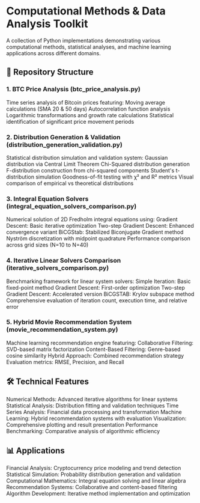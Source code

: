 # Computational Methods & Data Analysis Toolkit
A collection of Python implementations demonstrating various computational methods, statistical analyses, and machine learning applications across different domains.

## 📁 Repository Structure
### 1. BTC Price Analysis (btc_price_analysis.py)
Time series analysis of Bitcoin prices featuring:
Moving average calculations (SMA 20 & 50 days)
Autocorrelation function analysis
Logarithmic transformations and growth rate calculations
Statistical identification of significant price movement periods

### 2. Distribution Generation & Validation (distribution_generation_validation.py)
Statistical distribution simulation and validation system:
Gaussian distribution via Central Limit Theorem
Chi-Squared distribution generation
F-distribution construction from chi-squared components
Student's t-distribution simulation
Goodness-of-fit testing with χ² and R² metrics
Visual comparison of empirical vs theoretical distributions

### 3. Integral Equation Solvers (integral_equation_solvers_comparison.py)
Numerical solution of 2D Fredholm integral equations using:
Gradient Descent: Basic iterative optimization
Two-step Gradient Descent: Enhanced convergence variant
BiCGStab: Stabilized Biconjugate Gradient method
Nyström discretization with midpoint quadrature
Performance comparison across grid sizes (N=10 to N=40)

### 4. Iterative Linear Solvers Comparison (iterative_solvers_comparison.py)
Benchmarking framework for linear system solvers:
Simple Iteration: Basic fixed-point method
Gradient Descent: First-order optimization
Two-step Gradient Descent: Accelerated version
BiCGSTAB: Krylov subspace method
Comprehensive evaluation of iteration count, execution time, and relative error

### 5. Hybrid Movie Recommendation System (movie_recommendation_system.py)
Machine learning recommendation engine featuring:
Collaborative Filtering: SVD-based matrix factorization
Content-Based Filtering: Genre-based cosine similarity
Hybrid Approach: Combined recommendation strategy
Evaluation metrics: RMSE, Precision, and Recall

## 🛠️ Technical Features
Numerical Methods: Advanced iterative algorithms for linear systems
Statistical Analysis: Distribution fitting and validation techniques
Time Series Analysis: Financial data processing and transformation
Machine Learning: Hybrid recommendation systems with evaluation
Visualization: Comprehensive plotting and result presentation
Performance Benchmarking: Comparative analysis of algorithmic efficiency

## 📊 Applications
Financial Analysis: Cryptocurrency price modeling and trend detection
Statistical Simulation: Probability distribution generation and validation
Computational Mathematics: Integral equation solving and linear algebra
Recommendation Systems: Collaborative and content-based filtering
Algorithm Development: Iterative method implementation and optimization
